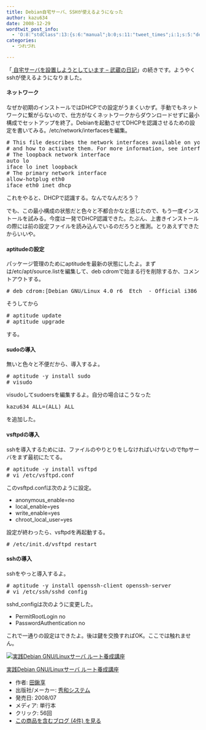```yaml
---
title: Debian自宅サーバ、SSHが使えるようになった
author: kazu634
date: 2008-12-29
wordtwit_post_info:
  - 'O:8:"stdClass":13:{s:6:"manual";b:0;s:11:"tweet_times";i:1;s:5:"delay";i:0;s:7:"enabled";i:1;s:10:"separation";s:2:"60";s:7:"version";s:3:"3.7";s:14:"tweet_template";b:0;s:6:"status";i:2;s:6:"result";a:0:{}s:13:"tweet_counter";i:2;s:13:"tweet_log_ids";a:1:{i:0;i:4469;}s:9:"hash_tags";a:0:{}s:8:"accounts";a:1:{i:0;s:7:"kazu634";}}'
categories:
  - つれづれ

---
```

<div class="section">
<p>
    「<a href="http://d.hatena.ne.jp/sirocco634/20081227/1230386205" onclick="__gaTracker('send', 'event', 'outbound-article', 'http://d.hatena.ne.jp/sirocco634/20081227/1230386205', ' 自宅サーバを設置しようとしています &#8211; 武蔵の日記');" target="_blank"> 自宅サーバを設置しようとしています &#8211; 武蔵の日記</a>」の続きです。ようやくsshが使えるようになりました。
</p>
  
<h4>
    ネットワーク
</h4>
  
<p>
    なぜか初期のインストールではDHCPでの設定がうまくいかず。手動でもネットワークに繋がらないので、仕方がなくネットワークからダウンロードせずに最小構成でセットアップを終了。Debianを起動させてDHCPを認識させるための設定を書いてみる。/etc/network/interfacesを編集。
</p>
  
<pre class="syntax-highlight">
<span class="synComment"># This file describes the network interfaces available on your system</span>
<span class="synComment"># and how to activate them. For more information, see interfaces(5).</span>
<span class="synComment"># The loopback network interface</span>
auto lo
iface lo inet loopback
<span class="synComment"># The primary network interface</span>
allow-hotplug eth0
iface eth0 inet dhcp
</pre>
  
<p>
    これをやると、DHCPで認識する。なんでなんだろう？
</p>
  
<p>
    でも、この最小構成の状態だと色々と不都合かなと感じたので、もう一度インストールを試みる。今度は一発でDHCP認識できた。たぶん、上書きインストールの際には前の設定ファイルを読み込んでいるのだろうと推測。とりあえずできたからいいや。
</p>
  
<h4>
    aptitudeの設定
</h4>
  
<p>
    パッケージ管理のためにaptitudeを最新の状態にしたよ。まずは/etc/apt/source.listを編集して、deb cdromで始まる行を削除するか、コメントアウトする。
</p>
  
<pre class="syntax-highlight">
<span class="synComment"># deb cdrom:[Debian GNU/Linux 4.0 r6 _Etch_ - Official i386 NETINST Binary-1 20081220-23:12]/ etch contrib main</span>
</pre>
  
<p>
    そうしてから
</p>
  
<pre class="syntax-highlight">
<span class="synComment"># aptitude update</span>
<span class="synComment"># aptitude upgrade</span>
</pre>
  
<p>
    する。
</p>
  
<h4>
    sudoの導入
</h4>
  
<p>
    無いと色々と不便だから、導入するよ。
</p>
  
<pre class="syntax-highlight">
<span class="synComment"># aptitude -y install sudo</span>
<span class="synComment"># visudo</span>
</pre>
  
<p>
    visudoしてsudoersを編集するよ。自分の場合はこうなった
</p>
  
<pre class="syntax-highlight">
kazu634 ALL=(ALL) ALL
</pre>
  
<p>
    を追加した。
</p>
  
<h4>
    vsftpdの導入
</h4>
  
<p>
    sshを導入するためには、ファイルのやりとりをしなければいけないのでftpサーバをまず最初にたてる。
</p>
  
<pre class="syntax-highlight">
<span class="synComment"># aptitude -y install vsftpd</span>
<span class="synComment"># vi /etc/vsftpd.conf</span>
</pre>
  
<p>
    このvsftpd.confは次のように設定。
</p>
  
<ul>
<li>
      anonymous_enable=no
</li>
<li>
      local_enable=yes
</li>
<li>
      write_enable=yes
</li>
<li>
      chroot_local_user=yes
</li>
</ul>
  
<p>
    設定が終わったら、vsftpdを再起動する。
</p>
  
<pre class="syntax-highlight">
<span class="synComment"># /etc/init.d/vsftpd restart</span>
</pre>
  
<h4>
    sshの導入
</h4>
  
<p>
    sshをやっと導入するよ。
</p>
  
<pre class="syntax-highlight">
<span class="synComment"># aptitude -y install openssh-client openssh-server</span>
<span class="synComment"># vi /etc/ssh/sshd_config</span>
</pre>
  
<p>
    sshd_configは次のように変更した。
</p>
  
<ul>
<li>
      PermitRootLogin no
</li>
<li>
      PasswordAuthentication no
</li>
</ul>
  
<p>
    これで一通りの設定はできたよ。後は鍵を交換すればOK。ここでは触れません。
</p>
  
<div class="hatena-asin-detail">
<a href="http://www.amazon.co.jp/dp/4798020257/?tag=hatena_st1-22&ascsubtag=d-7ibv" onclick="__gaTracker('send', 'event', 'outbound-article', 'http://www.amazon.co.jp/dp/4798020257/?tag=hatena_st1-22&ascsubtag=d-7ibv', '');"><img src="https://images-na.ssl-images-amazon.com/images/I/51XC77-shCL._SL160_.jpg" class="hatena-asin-detail-image" alt="実践Debian GNU/Linuxサーバ ルート養成講座" title="実践Debian GNU/Linuxサーバ ルート養成講座" /></a></p> 
    
<div class="hatena-asin-detail-info">
<p class="hatena-asin-detail-title">
<a href="http://www.amazon.co.jp/dp/4798020257/?tag=hatena_st1-22&ascsubtag=d-7ibv" onclick="__gaTracker('send', 'event', 'outbound-article', 'http://www.amazon.co.jp/dp/4798020257/?tag=hatena_st1-22&ascsubtag=d-7ibv', '実践Debian GNU/Linuxサーバ ルート養成講座');">実践Debian GNU/Linuxサーバ ルート養成講座</a>
</p>
      
<ul>
<li>
<span class="hatena-asin-detail-label">作者:</span> <a href="http://d.hatena.ne.jp/keyword/%C5%C4%B7%AD%B5%FD" onclick="__gaTracker('send', 'event', 'outbound-article', 'http://d.hatena.ne.jp/keyword/%C5%C4%B7%AD%B5%FD', '田鍬享');" class="keyword">田鍬享</a>
</li>
<li>
<span class="hatena-asin-detail-label">出版社/メーカー:</span> <a href="http://d.hatena.ne.jp/keyword/%BD%A8%CF%C2%A5%B7%A5%B9%A5%C6%A5%E0" onclick="__gaTracker('send', 'event', 'outbound-article', 'http://d.hatena.ne.jp/keyword/%BD%A8%CF%C2%A5%B7%A5%B9%A5%C6%A5%E0', '秀和システム');" class="keyword">秀和システム</a>
</li>
<li>
<span class="hatena-asin-detail-label">発売日:</span> 2008/07
</li>
<li>
<span class="hatena-asin-detail-label">メディア:</span> 単行本
</li>
<li>
<span class="hatena-asin-detail-label">クリック</span>: 56回
</li>
<li>
<a href="http://d.hatena.ne.jp/asin/4798020257" onclick="__gaTracker('send', 'event', 'outbound-article', 'http://d.hatena.ne.jp/asin/4798020257', 'この商品を含むブログ (4件) を見る');" target="_blank">この商品を含むブログ (4件) を見る</a>
</li>
</ul>
</div>
    
<div class="hatena-asin-detail-foot">
</div>
</div>
</div>
